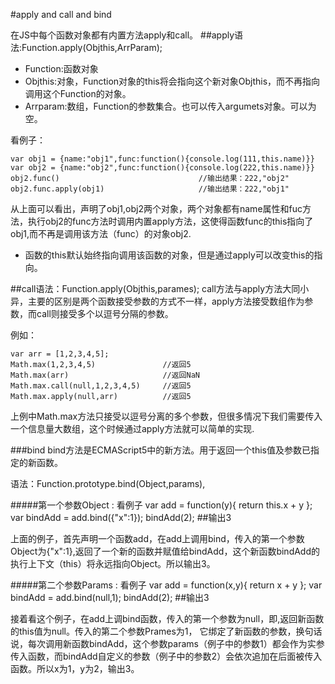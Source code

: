 #apply and call and bind

在JS中每个函数对象都有内置方法apply和call。
##apply语法:Function.apply(Objthis,ArrParam);

* Function:函数对象
* Objthis:对象，Function对象的this将会指向这个新对象Objthis，而不再指向调用这个Function的对象。
* Arrparam:数组，Function的参数集合。也可以传入argumets对象。可以为空。

看例子：

    var obj1 = {name:"obj1",func:function(){console.log(111,this.name)}}
    var obj2 = {name:"obj2",func:function(){console.log(222,this.name)}}
    obj2.func()                               //输出结果：222,"obj2"
    obj2.func.apply(obj1)                     //输出结果：222,"obj1"
    
    
    

从上面可以看出，声明了obj1,obj2两个对象，两个对象都有name属性和fuc方法，执行obj2的func方法时调用内置apply方法，这使得函数func的this指向了obj1,而不再是调用该方法（func）的对象obj2.

  * 函数的this默认始终指向调用该函数的对象，但是通过apply可以改变this的指向。

##call语法：Function.apply(Objthis,parames);
  call方法与apply方法大同小异，主要的区别是两个函数接受参数的方式不一样，apply方法接受数组作为参数，而call则接受多个以逗号分隔的参数。
  
  例如：
  
    var arr = [1,2,3,4,5];
    Math.max(1,2,3,4,5)               //返回5
    Math.max(arr)                     //返回NaN
    Math.max.call(null,1,2,3,4,5)     //返回5
    Math.max.apply(null,arr)          //返回5
    
  上例中Math.max方法只接受以逗号分离的多个参数，但很多情况下我们需要传入一个信息量大数组，这个时候通过apply方法就可以简单的实现.
  
###bind
bind方法是ECMAScript5中的新方法。用于返回一个this值及参数已指定的新函数。

语法：Function.prototype.bind(Object,params),

#####第一个参数Object : 看例子
        var add = function(y){
            return this.x + y
        };
        var bindAdd = add.bind({"x":1});
        bindAdd(2);          ##输出3
        
上面的例子，首先声明一个函数add，在add上调用bind，传入的第一个参数Object为{"x":1},返回了一个新的函数并赋值给bindAdd，这个新函数bindAdd的执行上下文（this）将永远指向Object。所以输出3。

#####第二个参数Params : 看例子
        var add = function(x,y){
            return x + y
        };
        var bindAdd = add.bind(null,1);
        bindAdd(2);          ##输出3

接着看这个例子，在add上调bind函数，传入的第一个参数为null，即,返回新函数的this值为null。传入的第二个参数Prames为1，
它绑定了新函数的参数，换句话说，每次调用新函数bindAdd，这个参数params（例子中的参数1）都会作为实参传入函数，而bindAdd自定义的参数（例子中的参数2）会依次追加在后面被传入函数。所以x为1，y为2，输出3。



    
  
  

  

